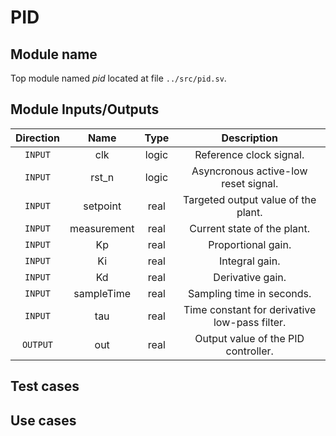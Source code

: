 # PID


## Module name
Top module named _pid_ located at file `../src/pid.sv`.



## Module Inputs/Outputs
| Direction | Name | Type | Description |
| :---: | :---: | :---: | :---: |
| `INPUT` | clk | logic | Reference clock signal. |
| `INPUT` | rst_n | logic | Asyncronous active-low reset signal. |
| `INPUT` | setpoint | real | Targeted output value of the plant. |
| `INPUT` | measurement | real | Current state of the plant. |
| `INPUT` | Kp | real | Proportional gain. |
| `INPUT` | Ki | real | Integral gain. |
| `INPUT` | Kd | real | Derivative gain. |
| `INPUT` | sampleTime | real | Sampling time in seconds. |
| `INPUT` | tau | real | Time constant for derivative low-pass filter. |
| `OUTPUT` | out | real | Output value of the PID controller. |

## Test cases


## Use cases

